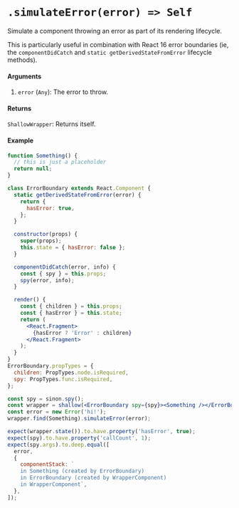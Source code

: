 # `.simulateError(error) => Self`

Simulate a component throwing an error as part of its rendering lifecycle.

This is particularly useful in combination with React 16 error boundaries (ie, the `componentDidCatch` and `static getDerivedStateFromError` lifecycle methods).


#### Arguments

1. `error` (`Any`): The error to throw.



#### Returns

`ShallowWrapper`: Returns itself.



#### Example

```jsx
function Something() {
  // this is just a placeholder
  return null;
}

class ErrorBoundary extends React.Component {
  static getDerivedStateFromError(error) {
    return {
      hasError: true,
    };
  }

  constructor(props) {
    super(props);
    this.state = { hasError: false };
  }

  componentDidCatch(error, info) {
    const { spy } = this.props;
    spy(error, info);
  }

  render() {
    const { children } = this.props;
    const { hasError } = this.state;
    return (
      <React.Fragment>
        {hasError ? 'Error' : children}
      </React.Fragment>
    );
  }
}
ErrorBoundary.propTypes = {
  children: PropTypes.node.isRequired,
  spy: PropTypes.func.isRequired,
};

const spy = sinon.spy();
const wrapper = shallow(<ErrorBoundary spy={spy}><Something /></ErrorBoundary>);
const error = new Error('hi!');
wrapper.find(Something).simulateError(error);

expect(wrapper.state()).to.have.property('hasError', true);
expect(spy).to.have.property('callCount', 1);
expect(spy.args).to.deep.equal([
  error,
  {
    componentStack: `
    in Something (created by ErrorBoundary)
    in ErrorBoundary (created by WrapperComponent)
    in WrapperComponent`,
  },
]);
```


